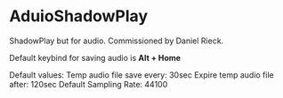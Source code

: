 # AduioShadowPlay
ShadowPlay but for audio. Commissioned by Daniel Rieck.

Default keybind for saving audio is **Alt + Home**

Default values:
Temp audio file save every: 30sec
Expire temp audio file after: 120sec
Default Sampling Rate: 44100
